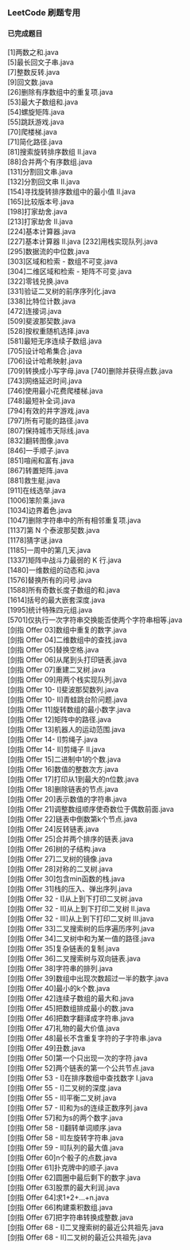 ### LeetCode 刷题专用
#### 已完成题目
[1]两数之和.java  
[5]最长回文子串.java  
[7]整数反转.java    
[9]回文数.java  
[26]删除有序数组中的重复项.java  
[53]最大子数组和.java  
[54]螺旋矩阵.java  
[55]跳跃游戏.java  
[70]爬楼梯.java  
[71]简化路径.java  
[81]搜索旋转排序数组 II.java  
[88]合并两个有序数组.java  
[131]分割回文串.java  
[132]分割回文串 II.java  
[154]寻找旋转排序数组中的最小值 II.java  
[165]比较版本号.java  
[198]打家劫舍.java  
[213]打家劫舍 II.java  
[224]基本计算器.java  
[227]基本计算器 II.java 
[232]用栈实现队列.java  
[295]数据流的中位数.java  
[303]区域和检索 - 数组不可变.java  
[304]二维区域和检索 - 矩阵不可变.java  
[322]零钱兑换.java  
[331]验证二叉树的前序序列化.java  
[338]比特位计数.java  
[472]连接词.java  
[509]斐波那契数.java  
[528]按权重随机选择.java  
[581]最短无序连续子数组.java  
[705]设计哈希集合.java  
[706]设计哈希映射.java  
[709]转换成小写字母.java
[740]删除并获得点数.java  
[743]网络延迟时间.java  
[746]使用最小花费爬楼梯.java  
[748]最短补全词.java  
[794]有效的井字游戏.java  
[797]所有可能的路径.java  
[807]保持城市天际线.java  
[832]翻转图像.java  
[846]一手顺子.java  
[851]喧闹和富有.java  
[867]转置矩阵.java  
[881]救生艇.java  
[911]在线选举.java  
[1006]笨阶乘.java  
[1034]边界着色.java  
[1047]删除字符串中的所有相邻重复项.java  
[1137]第 N 个泰波那契数.java  
[1178]猜字谜.java  
[1185]一周中的第几天.java  
[1337]矩阵中战斗力最弱的 K 行.java  
[1480]一维数组的动态和.java  
[1576]替换所有的问号.java  
[1588]所有奇数长度子数组的和.java  
[1614]括号的最大嵌套深度.java  
[1995]统计特殊四元组.java  
[5701]仅执行一次字符串交换能否使两个字符串相等.java  
[剑指 Offer 03]数组中重复的数字.java  
[剑指 Offer 04]二维数组中的查找.java  
[剑指 Offer 05]替换空格.java  
[剑指 Offer 06]从尾到头打印链表.java  
[剑指 Offer 07]重建二叉树.java  
[剑指 Offer 09]用两个栈实现队列.java  
[剑指 Offer 10- I]斐波那契数列.java  
[剑指 Offer 10- II]青蛙跳台阶问题.java  
[剑指 Offer 11]旋转数组的最小数字.java  
[剑指 Offer 12]矩阵中的路径.java  
[剑指 Offer 13]机器人的运动范围.java  
[剑指 Offer 14- I]剪绳子.java  
[剑指 Offer 14- II]剪绳子 II.java  
[剑指 Offer 15]二进制中1的个数.java  
[剑指 Offer 16]数值的整数次方.java  
[剑指 Offer 17]打印从1到最大的n位数.java  
[剑指 Offer 18]删除链表的节点.java  
[剑指 Offer 20]表示数值的字符串.java  
[剑指 Offer 21]调整数组顺序使奇数位于偶数前面.java  
[剑指 Offer 22]链表中倒数第k个节点.java  
[剑指 Offer 24]反转链表.java  
[剑指 Offer 25]合并两个排序的链表.java  
[剑指 Offer 26]树的子结构.java  
[剑指 Offer 27]二叉树的镜像.java  
[剑指 Offer 28]对称的二叉树.java  
[剑指 Offer 30]包含min函数的栈.java  
[剑指 Offer 31]栈的压入、弹出序列.java  
[剑指 Offer 32 - I]从上到下打印二叉树.java  
[剑指 Offer 32 - II]从上到下打印二叉树 II.java  
[剑指 Offer 32 - III]从上到下打印二叉树 III.java  
[剑指 Offer 33]二叉搜索树的后序遍历序列.java  
[剑指 Offer 34]二叉树中和为某一值的路径.java  
[剑指 Offer 35]复杂链表的复制.java  
[剑指 Offer 36]二叉搜索树与双向链表.java  
[剑指 Offer 38]字符串的排列.java  
[剑指 Offer 39]数组中出现次数超过一半的数字.java  
[剑指 Offer 40]最小的k个数.java  
[剑指 Offer 42]连续子数组的最大和.java  
[剑指 Offer 45]把数组排成最小的数.java  
[剑指 Offer 46]把数字翻译成字符串.java  
[剑指 Offer 47]礼物的最大价值.java  
[剑指 Offer 48]最长不含重复字符的子字符串.java  
[剑指 Offer 49]丑数.java  
[剑指 Offer 50]第一个只出现一次的字符.java  
[剑指 Offer 52]两个链表的第一个公共节点.java  
[剑指 Offer 53 - I]在排序数组中查找数字 I.java  
[剑指 Offer 55 - I]二叉树的深度.java  
[剑指 Offer 55 - II]平衡二叉树.java  
[剑指 Offer 57 - II]和为s的连续正数序列.java  
[剑指 Offer 57]和为s的两个数字.java  
[剑指 Offer 58 - I]翻转单词顺序.java  
[剑指 Offer 58 - II]左旋转字符串.java  
[剑指 Offer 59 - II]队列的最大值.java  
[剑指 Offer 60]n个骰子的点数.java  
[剑指 Offer 61]扑克牌中的顺子.java  
[剑指 Offer 62]圆圈中最后剩下的数字.java  
[剑指 Offer 63]股票的最大利润.java  
[剑指 Offer 64]求1+2+…+n.java  
[剑指 Offer 66]构建乘积数组.java  
[剑指 Offer 67]把字符串转换成整数.java  
[剑指 Offer 68 - I]二叉搜索树的最近公共祖先.java  
[剑指 Offer 68 - II]二叉树的最近公共祖先.java   